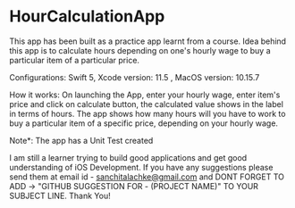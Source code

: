 # HourCalculationApp
This app has been built as a practice app learnt from a course. 
Idea behind this app is to calculate hours depending on one's hourly wage to buy a particular item of a particular price.

Configurations: 
Swift 5, Xcode version: 11.5 , MacOS version: 10.15.7

How it works: 
On launching the App, enter your hourly wage, enter item's price and click on calculate button, 
the calculated value shows in the label in terms of hours.
The app shows how many hours will you have to work to buy a particular item of a specific price, depending on your hourly wage.  

Note*: The app has a Unit Test created

I am still a learner trying to build good applications and get good understanding of iOS Development.
If you have any suggestions please send them at email id - sanchitalachke@gmail.com and DONT FORGET TO ADD -> "GITHUB SUGGESTION FOR - (PROJECT NAME)" TO YOUR SUBJECT LINE.
Thank You!
